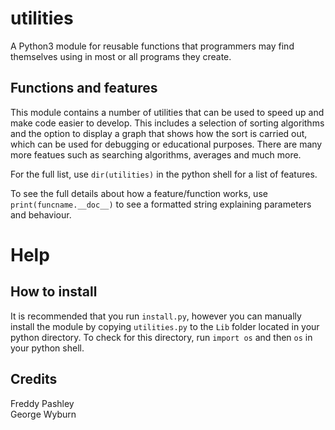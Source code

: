# utilities
A Python3 module for reusable functions that programmers may find themselves using in most or all programs they create.

## Functions and features
This module contains a number of utilities that can be used to speed up and make code easier to develop. This includes a selection of sorting algorithms and the option to display a graph that shows how the sort is carried out, which can be used for debugging or educational purposes.
There are many more featues such as searching algorithms, averages and much more.

For the full list, use `dir(utilities)` in the python shell for a list of features.

To see the full details about how a feature/function works, use `print(funcname.__doc__)` to see a formatted string explaining parameters and behaviour.

# Help
## How to install
It is recommended that you run `install.py`, however you can manually install the module by copying `utilities.py` to the `Lib` folder located in your python directory. To check for this directory, run `import os` and then `os` in your python shell.


## Credits
Freddy Pashley  
George Wyburn
